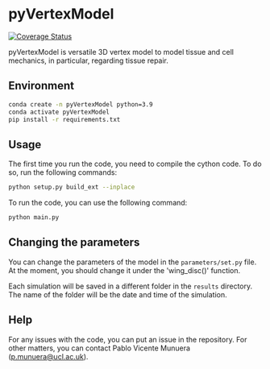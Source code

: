 # pyVertexModel

[![Coverage Status](https://coveralls.io/repos/github/Pablo1990/pyVertexModel/badge.svg?branch=main)](https://coveralls.io/github/Pablo1990/pyVertexModel?branch=main)

pyVertexModel is versatile 3D vertex model to model tissue and cell mechanics, in particular, regarding tissue repair.

## Environment

```bash
conda create -n pyVertexModel python=3.9
conda activate pyVertexModel
pip install -r requirements.txt
```

## Usage
The first time you run the code, you need to compile the cython code. To do so, run the following commands:
```bash
python setup.py build_ext --inplace
```

To run the code, you can use the following command:
```bash
python main.py
```

## Changing the parameters
You can change the parameters of the model in the `parameters/set.py` file. At the moment, you should change it under 
the 'wing_disc()' function.

Each simulation will be saved in a different folder in the `results` directory. The name of the folder will be the date and time of the simulation.

## Help

For any issues with the code, you can put an issue in the repository.
For other matters, you can contact Pablo Vicente Munuera (p.munuera@ucl.ac.uk).

